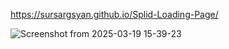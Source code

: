 https://sursargsyan.github.io/Splid-Loading-Page/

![Screenshot from 2025-03-19 15-39-23](https://github.com/user-attachments/assets/b0bc0dea-27e0-445e-bff7-92bd10ab2643)
